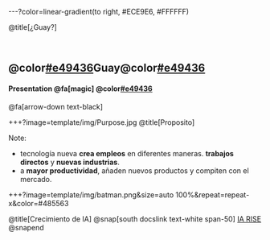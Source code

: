 ---?color=linear-gradient(to right, #ECE9E6, #FFFFFF)

@title[¿Guay?]

<br>

## @color[#e49436](¿)Guay@color[#e49436](?)
#### Presentation @fa[magic] @color[#e49436](Magic)

@fa[arrow-down text-black]


+++?image=template/img/Purpose.jpg
@title[Proposito]


Note:

- tecnología nueva **crea empleos** en diferentes maneras. **trabajos directos** y **nuevas industrias**.
- a **mayor productividad**, añaden nuevos productos y compiten con el mercado.  

+++?image=template/img/batman.png&size=auto 100%&repeat=repeat-x&color=#485563

@title[Crecimiento de IA]
@snap[south docslink text-white span-50]
[IA RISE](https://www.technologyreview.com/s/612582/data-that-illuminates-the-ai-boom/?utm_campaign=site_visitor.unpaid.engagement&utm_source=twitter&utm_medium=add_this&utm_content=2018-12-31)
@snapend
